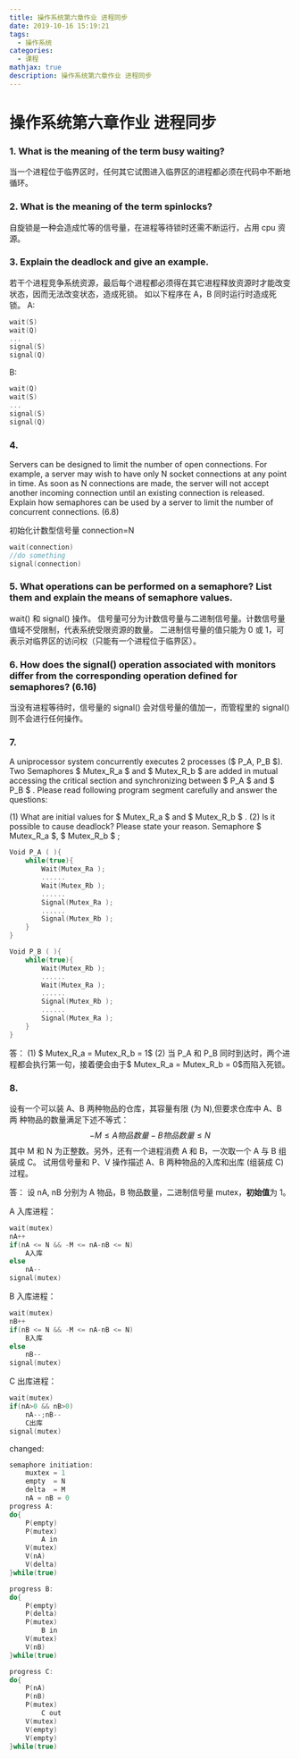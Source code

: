 ```yaml
---
title: 操作系统第六章作业 进程同步
date: 2019-10-16 15:19:21
tags:
  - 操作系统
categories:
  - 课程
mathjax: true
description: 操作系统第六章作业 进程同步
---
```

# 操作系统第六章作业 进程同步


### 1. What is the meaning of the term busy waiting?
当一个进程位于临界区时，任何其它试图进入临界区的进程都必须在代码中不断地循环。

### 2. What is the meaning of the term spinlocks?
自旋锁是一种会造成忙等的信号量，在进程等待锁时还需不断运行，占用 cpu 资源。

### 3. Explain the deadlock and give an example.
若干个进程竞争系统资源，最后每个进程都必须得在其它进程释放资源时才能改变状态，因而无法改变状态，造成死锁。
如以下程序在 A，B 同时运行时造成死锁。
A:
``` c
wait(S)
wait(Q)
...
signal(S)
signal(Q)
```
B:
``` c
wait(Q)
wait(S)
...
signal(S)
signal(Q)
```

### 4. 
Servers can be designed to limit the number of open connections. For example, a server may wish to have only N socket connections at any point in time. As soon as N connections are made, the server will not accept another incoming connection until an existing connection is released. Explain how semaphores can be used by a server to limit the number of concurrent connections. (6.8)

初始化计数型信号量 connection=N
``` C
wait(connection)
//do something
signal(connection)
```

### 5. What operations can be performed on a semaphore? List them and explain the means of semaphore values.
wait() 和 signal() 操作。
信号量可分为计数信号量与二进制信号量。计数信号量值域不受限制，代表系统受限资源的数量。
二进制信号量的值只能为 0 或 1，可表示对临界区的访问权（只能有一个进程位于临界区）。

### 6. How does the signal() operation associated with monitors differ from the corresponding operation defined for semaphores? (6.16)
当没有进程等待时，信号量的 signal() 会对信号量的值加一，而管程里的 signal() 则不会进行任何操作。

### 7. 
A uniprocessor system concurrently executes 2 processes ($ P_A, P_B $). Two Semaphores $ Mutex\_R_a $ and $ Mutex\_R_b $ are added in mutual accessing the critical section and synchronizing between $ P_A $ and $ P_B $ . Please read following program segment carefully and answer the questions:

(1) What are initial values for $ Mutex\_R_a $ and $ Mutex\_R_b $ .
(2) Is it possible to cause deadlock? Please state your reason.
Semaphore $ Mutex\_R_a $, $ Mutex\_R_b $ ;
``` C
Void P_A ( ){
    while(true){
        Wait(Mutex_Ra );
        ......
        Wait(Mutex_Rb );
        ......
        Signal(Mutex_Ra );
        ......
        Signal(Mutex_Rb );
    }
}
```
``` C
Void P_B ( ){
    while(true){
        Wait(Mutex_Rb );
        ......
        Wait(Mutex_Ra );
        ......
        Signal(Mutex_Rb );
        ......
        Signal(Mutex_Ra );
    }
}
```
答：
(1) $ Mutex\_R_a = Mutex\_R_b = 1$
(2) 当 P_A 和 P_B 同时到达时，两个进程都会执行第一句，接着便会由于$ Mutex\_R_a = Mutex\_R_b = 0$而陷入死锁。

###  8. 
设有一个可以装 A、B 两种物品的仓库，其容量有限 (为 N),但要求仓库中 A、B 两 种物品的数量满足下述不等式：
$$
   -M≤A 物品数量-B 物品数量≤N 
$$
其中 M 和 N 为正整数。另外，还有一个进程消费 A 和 B，一次取一个 A 与 B 组装成 C。
试用信号量和 P、V 操作描述 A、B 两种物品的入库和出库 (组装成 C) 过程。

答：
设 nA, nB 分别为 A 物品，B 物品数量，二进制信号量 mutex，**初始值**为 1。

A 入库进程：
``` C
wait(mutex)
nA++
if(nA <= N && -M <= nA-nB <= N)
    A入库
else
    nA--
signal(mutex)
```

B 入库进程：
``` C
wait(mutex)
nB++
if(nB <= N && -M <= nA-nB <= N)
    B入库
else
    nB--
signal(mutex)
```

C 出库进程：
``` C
wait(mutex)
if(nA>0 && nB>0)
    nA--;nB--
    C出库
signal(mutex)
```

changed:
``` c
semaphore initiation:
    muxtex = 1
    empty  = N
    delta  = M
    nA = nB = 0
progress A:
do{
    P(empty)
    P(mutex)
        A in
    V(mutex)
    V(nA)
    V(delta)
}while(true)

progress B:
do{
    P(empty)
    P(delta)
    P(mutex)
        B in
    V(mutex)
    V(nB)
}while(true)

progress C:
do{
    P(nA)
    P(nB)
    P(mutex)
        C out
    V(mutex)
    V(empty)
    V(empty)
}while(true)
```